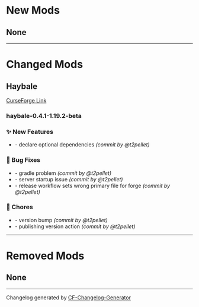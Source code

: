 # **New Mods**
## None


_________________
# **Changed Mods**
## Haybale
[CurseForge Link](https://www.curseforge.com/minecraft/mc-mods/haybale)

### haybale-0.4.1-1.19.2-beta
### :sparkles: New Features

*   [](https://github.com/t2pellet/haybale/commit/7245d91b2ee2ea0f463ede54b1fb9d81d484456b)- declare optional dependencies _(commit by @t2pellet)_

### :bug: Bug Fixes

*   [](https://github.com/t2pellet/haybale/commit/6d28a5ab072bac9ebc560ac08c0dc4af5dedb4c7)- gradle problem _(commit by @t2pellet)_
*   [](https://github.com/t2pellet/haybale/commit/a4b3f49690d7193fa3f5615409a720a9e215109a)- server startup issue _(commit by @t2pellet)_
*   [](https://github.com/t2pellet/haybale/commit/d55b0a18c3bfebf74c34460436b58369a19c24b4)- release workflow sets wrong primary file for forge _(commit by @t2pellet)_

### :wrench: Chores

*   [](https://github.com/t2pellet/haybale/commit/6dc29d7aac597cd5d307210059e5475a7b59da91)- version bump _(commit by @t2pellet)_
*   [](https://github.com/t2pellet/haybale/commit/f8f7d6f78fd040a6544d1b515be65a01993389de)- publishing version action _(commit by @t2pellet)_


_________________
# **Removed Mods**

## None


_________________

Changelog generated by [CF-Changelog-Generator](https://github.com/Charismara/CF-Changelog-Generator)